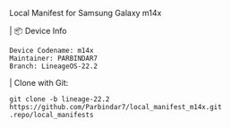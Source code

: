 Local Manifest for Samsung Galaxy m14x

| 📦 Device Info

    Device Codename: m14x
    Maintainer: PARBINDAR7
    Branch: LineageOS-22.2

| Clone with Git:

    git clone -b lineage-22.2 https://github.com/Parbindar7/local_manifest_m14x.git .repo/local_manifests

